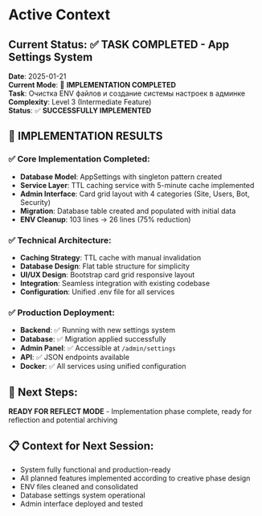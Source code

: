 # Active Context

## Current Status: ✅ TASK COMPLETED - App Settings System

**Date**: 2025-01-21  
**Current Mode**: 🚀 **IMPLEMENTATION COMPLETED**  
**Task**: Очистка ENV файлов и создание системы настроек в админке  
**Complexity**: Level 3 (Intermediate Feature)  
**Status**: ✅ **SUCCESSFULLY IMPLEMENTED**

## 🎉 IMPLEMENTATION RESULTS

### ✅ Core Implementation Completed:
- **Database Model**: AppSettings with singleton pattern created
- **Service Layer**: TTL caching service with 5-minute cache implemented  
- **Admin Interface**: Card grid layout with 4 categories (Site, Users, Bot, Security)
- **Migration**: Database table created and populated with initial data
- **ENV Cleanup**: 103 lines → 26 lines (75% reduction)

### ✅ Technical Architecture:
- **Caching Strategy**: TTL cache with manual invalidation
- **Database Design**: Flat table structure for simplicity
- **UI/UX Design**: Bootstrap card grid responsive layout
- **Integration**: Seamless integration with existing codebase
- **Configuration**: Unified .env file for all services

### ✅ Production Deployment:
- **Backend**: ✅ Running with new settings system
- **Database**: ✅ Migration applied successfully  
- **Admin Panel**: ✅ Accessible at `/admin/settings`
- **API**: ✅ JSON endpoints available
- **Docker**: ✅ All services using unified configuration

## 🎯 Next Steps:
**READY FOR REFLECT MODE** - Implementation phase complete, ready for reflection and potential archiving

## 📋 Context for Next Session:
- System fully functional and production-ready
- All planned features implemented according to creative phase design
- ENV files cleaned and consolidated
- Database settings system operational
- Admin interface deployed and tested 